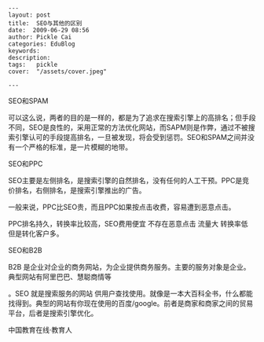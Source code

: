 
    ---
    layout: post  
    title:  SEO与其他的区别  
    date:  2009-06-29 08:56  
    author: Pickle Cai  
    categories: EduBlog  
    keywords: 
    description:   
    tags:	pickle   
    cover:  "/assets/cover.jpeg"  

    ---  
    


SEO和SPAM

可以这么说，两者的目的是一样的，都是为了追求在搜索引擎上的高排名；但手段不同，SEO是良性的，采用正常的方法优化网站，而SAPM则是作弊，通过不被搜索引擎认可的手段提高排名，一旦被发现，将会受到惩罚。SEO和SPAM之间并没有一个严格的标准，是一片模糊的地带。







SEO和PPC

SEO主要是左侧排名，是搜索引擎的自然排名，没有任何的人工干预。PPC是竞价排名，右侧排名，是搜索引擎推出的广告。

一般来说，PPC比SEO贵，而且PPC如果按点击收费，容易遭到恶意点击。



PPC排名持久，转换率比较高，SEO费用便宜  不存在恶意点击  流量大   转换率低  但是转化客户多。





SEO和B2B

B2B 是企业对企业的商务网站，为企业提供商务服务。主要的服务对象是企业。典型网站有阿里巴巴、慧聪商情等

。SEO 就是搜索服务的网站  供用户查找使用。就像是一本大百科全书，什么都能找得到。典型的网站有你现在使用的百度/google。前者是商家和商家之间的贸易平台，后者是搜索引擎优化。

 



		    
 中国教育在线·教育人

